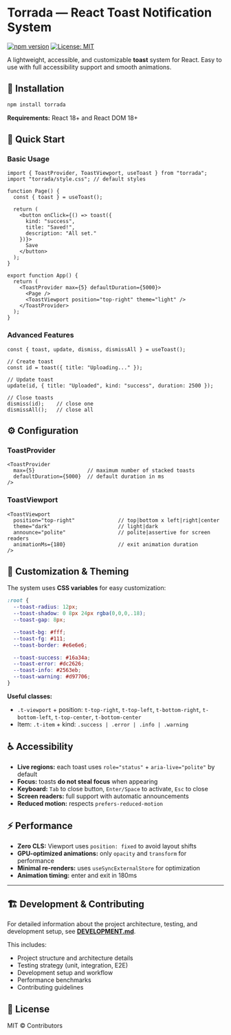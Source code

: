 # Torrada — React Toast Notification System

[![npm version](https://img.shields.io/npm/v/torrada.svg)](https://www.npmjs.com/package/torrada)
[![License: MIT](https://img.shields.io/badge/License-MIT-yellow.svg)](https://opensource.org/licenses/MIT)

A lightweight, accessible, and customizable **toast** system for React. Easy to use with full accessibility support and smooth animations.

## 🚀 Installation

```bash
npm install torrada
```

**Requirements:** React 18+ and React DOM 18+

## 📖 Quick Start

### Basic Usage

```tsx
import { ToastProvider, ToastViewport, useToast } from "torrada";
import "torrada/style.css"; // default styles

function Page() {
  const { toast } = useToast();
  
  return (
    <button onClick={() => toast({ 
      kind: "success", 
      title: "Saved!", 
      description: "All set." 
    })}>
      Save
    </button>
  );
}

export function App() {
  return (
    <ToastProvider max={5} defaultDuration={5000}>
      <Page />
      <ToastViewport position="top-right" theme="light" />
    </ToastProvider>
  );
}
```

### Advanced Features

```tsx
const { toast, update, dismiss, dismissAll } = useToast();

// Create toast
const id = toast({ title: "Uploading..." });

// Update toast
update(id, { title: "Uploaded", kind: "success", duration: 2500 });

// Close toasts
dismiss(id);    // close one
dismissAll();   // close all
```

## ⚙️ Configuration

### ToastProvider

```tsx
<ToastProvider
  max={5}                 // maximum number of stacked toasts
  defaultDuration={5000}  // default duration in ms
/>
```

### ToastViewport

```tsx
<ToastViewport
  position="top-right"              // top|bottom x left|right|center
  theme="dark"                      // light|dark
  announce="polite"                 // polite|assertive for screen readers
  animationMs={180}                 // exit animation duration
/>
```

## 🎨 Customization & Theming

The system uses **CSS variables** for easy customization:

```css
:root {
  --toast-radius: 12px;
  --toast-shadow: 0 8px 24px rgba(0,0,0,.18);
  --toast-gap: 8px;

  --toast-bg: #fff;
  --toast-fg: #111;
  --toast-border: #e6e6e6;

  --toast-success: #16a34a;
  --toast-error: #dc2626;
  --toast-info: #2563eb;
  --toast-warning: #d97706;
}
```

**Useful classes:**
- `.t-viewport` + position: `t-top-right`, `t-top-left`, `t-bottom-right`, `t-bottom-left`, `t-top-center`, `t-bottom-center`
- Item: `.t-item` + kind: `.success | .error | .info | .warning`

## ♿ Accessibility

- **Live regions:** each toast uses `role="status"` + `aria-live="polite"` by default
- **Focus:** toasts **do not steal focus** when appearing
- **Keyboard:** `Tab` to close button, `Enter/Space` to activate, `Esc` to close
- **Screen readers:** full support with automatic announcements
- **Reduced motion:** respects `prefers-reduced-motion`

## ⚡ Performance

- **Zero CLS:** Viewport uses `position: fixed` to avoid layout shifts
- **GPU-optimized animations:** only `opacity` and `transform` for performance
- **Minimal re-renders:** uses `useSyncExternalStore` for optimization
- **Animation timing:** enter and exit in 180ms

---

## 🏗️ Development & Contributing

For detailed information about the project architecture, testing, and development setup, see **[DEVELOPMENT.md](./DEVELOPMENT.md)**.

This includes:
- Project structure and architecture details
- Testing strategy (unit, integration, E2E)
- Development setup and workflow
- Performance benchmarks
- Contributing guidelines

## 📄 License

MIT © Contributors

